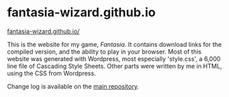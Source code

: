 # fantasia-wizard.github.io
<a href="https://fantasia-wizard.github.io/">fantasia-wizard.github.io/</a>

This is the website for my game, <i>Fantasia</i>.  It contains download links for the compiled version, and the ability to play in your browser.  Most of this website was generated with Wordpress, most especially 'style.css', a 6,000 line file of Cascading Style Sheets.  Other parts were written by me in HTML, using the CSS from Wordpress.

Change log is available on the <a href="https://github.com/fantasia-wizard/Fantasia">main repository</a>.
